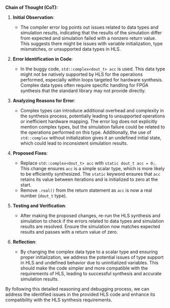 **Chain of Thought (CoT):**

1. **Initial Observation**:
   - The compiler error log points out issues related to data types and simulation results, indicating that the results of the simulation differ from expected and simulation failed with a nonzero return value. This suggests there might be issues with variable initialization, type mismatches, or unsupported data types in HLS.

2. **Error Identification in Code**:
   - In the buggy code, `std::complex<dout_t> acc` is used. This data type might not be natively supported by HLS for the operations performed, especially within loops targeted for hardware synthesis. Complex data types often require specific handling for FPGA synthesis that the standard library may not provide directly.

3. **Analyzing Reasons for Error**:
   - Complex types can introduce additional overhead and complexity in the synthesis process, potentially leading to unsupported operations or inefficient hardware mapping. The error log does not explicitly mention complex types, but the simulation failure could be related to the operations performed on this type. Additionally, the use of `std::complex` without initialization gives it an undefined initial state, which could lead to inconsistent simulation results.

4. **Proposed Fixes**:
   - Replace `std::complex<dout_t> acc` with `static dout_t acc = 0;`. This change ensures `acc` is a simple scalar type, which is more likely to be efficiently synthesized. The `static` keyword ensures that `acc` retains its value between iterations and is initialized to zero at the start.
   - Remove `.real()` from the return statement as `acc` is now a real number (`dout_t` type).

5. **Testing and Verification**:
   - After making the proposed changes, re-run the HLS synthesis and simulation to check if the errors related to data types and simulation results are resolved. Ensure the simulation now matches expected results and passes with a return value of zero.

6. **Reflection**:
   - By changing the complex data type to a scalar type and ensuring proper initialization, we address the potential issues of type support in HLS and undefined behavior due to uninitialized variables. This should make the code simpler and more compatible with the requirements of HLS, leading to successful synthesis and accurate simulation results.

By following this detailed reasoning and debugging process, we can address the identified issues in the provided HLS code and enhance its compatibility with the HLS synthesis requirements.